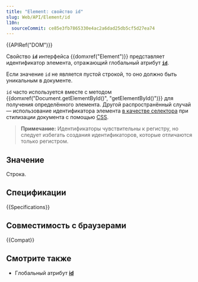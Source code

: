 ```yaml
---
title: "Element: свойство id"
slug: Web/API/Element/id
l10n:
  sourceCommit: ce85e3fb7865330e4ac2a6dad25db5cf5d27ea74
---
```


{{APIRef("DOM")}}

Свойство **`id`** интерфейса {{domxref("Element")}} представляет идентификатор элемента, отражающий глобальный атрибут
[**`id`**](/ru/docs/Web/HTML/Global_attributes/id).

Если значение `id` не является пустой строкой, то оно должно быть уникальным в документе.

`id` часто используется вместе с методом {{domxref("Document.getElementById()", "getElementById()")}} для получения определённого элемента. Другой распространённый случай — использование идентификатора элемента [в качестве селектора](/ru/docs/Web/CSS/ID_selectors) при стилизации документа с помощью [CSS](/ru/docs/Web/CSS).

> **Примечание:** Идентификаторы чувствительны к регистру, но следует избегать создания идентификаторов, которые отличаются только регистром.

## Значение

Строка.

## Спецификации

{{Specifications}}

## Совместимость с браузерами

{{Compat}}

## Смотрите также

- Глобальный атрибут [**id**](/ru/docs/Web/HTML/Global_attributes/id)
